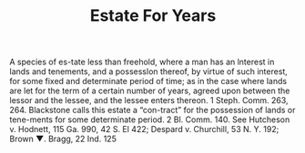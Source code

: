---
title: Estate For Years
letter: E
permalink: "/definitions/bld-estate-for-years.html"
body: A species of es-tate less than freehold, where a man has an lnterest in lands
  and tenements, and a possesslon thereof, by virtue of such interest, for some fixed
  and determinate period of time; as in the case where lands are let for the term
  of a certain number of years, agreed upon between the lessor and the lessee, and
  the lessee enters thereon. 1 Steph. Comm. 263, 264. Blackstone calls this estate
  a “con-tract” for the possession of lands or tene-ments for some determinate period.
  2 Bl. Comm. 140. See Hutcheson v. Hodnett, 115 Ga. 990, 42 S. El 422; Despard v.
  Churchill, 53 N. Y. 192; Brown ▼. Bragg, 22 Ind. 125
published_at: '2018-07-07'
source: Black's Law Dictionary 2nd Ed (1910)
layout: post
---